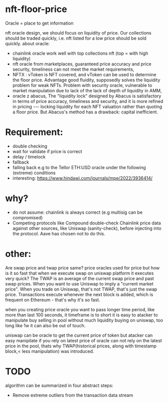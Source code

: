 # nft-floor-price

Oracle = place to get information

nft oracle design, we should focus on liquidity of price. Our collections should be traded quickly, i.e. nft listed for a low price should be sold quickly. 
about oracle: 
- chainlink oracle work well with top collections nft (top = with high liquidity) 
- nft oracle from marketplaces, guaranteed price accuracy and price security, timeliness can not meet the market requirements,
- NFTX : vToken is NFT covered, and vToken can be used to determine the floor price. Advantage good fluidity, supposedly solves the liquidity problem for weak NFTs. Problem with security oracle, vulnerable to market manipulation due to lack of the lack of depth of liquidity in AMM, 
- oracle z abacus, The "liquidity lock" designed by Abacus is satisfactory in terms of price accuracy, timeliness and security, and it is more refined in pricing --- locking liquidity for each NFT valuation rather than quoting a floor price. But Abacus's method has a drawback: capital inefficient.

# Requirement:
- double checking
- wait for validate if price is correct
- delay / timelock
- fallback
- falling back e.g to the Tellor ETH:USD oracle under the following (extreme) conditions
- interesting: https://www.hindawi.com/journals/mpe/2022/3936414/

# why?
- do not assume: chainlink is always correct (e.g multisig can be compromised)
- Competing protocols like Compound double-check Chainlink price data against other sources, like Uniswap (sanity-check), before injecting into the protocol. Aave has chosen not to do this.


# other:
Are swap price and twap price same? price oracles used for price but how is it so fast that when we execute swap on uniswap platform it executes very quick?
The TWAP is an average of the current swap price and past swap prices. When you want to use Uniswap to imply a "current market price". When you trade on Uniswap, that's not TWAP, that's just the swap price. Transactions execute whenever the next block is added, which is frequent on Ethereum - that's why it's so fast.

when you creating price oracle you want to pass longer time period, like more than last 100 seconds, it timeframe is to short it is easy to atacker to manipulate buy selling in pool without much liquidity buying on uniswap, too long like 1w it can also be out of touch.

uniswap can be oracle to get the current price of token but atacker can easy manipilate if you rely on latest price of oracle can not rely on the latest price in the pool, thats why TWAP(historical prices, along with timestamp block,< less manipulation) was introduced.

# TODO
algorithm can be summarized in four abstract steps:
- Remove extreme outliers from the transaction data stream
